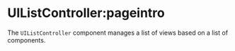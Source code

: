 # UIListController:pageintro
The `UIListController` component manages a list of views based on a list of components.
